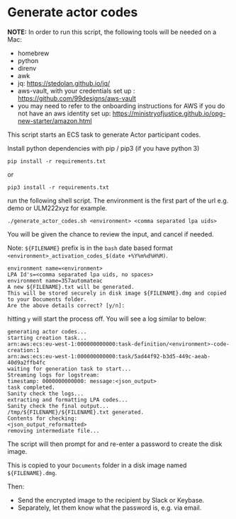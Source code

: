 # Generate actor codes

**NOTE:** In order to run this script, the following tools will be needed on a Mac:

- homebrew
- python
- direnv
- awk
- jq: <https://stedolan.github.io/jq/>
- aws-vault, with your credentials set up : <https://github.com/99designs/aws-vault>
- you may need to refer to the onboarding instructions for AWS if you do not have an aws identity set up: <https://ministryofjustice.github.io/opg-new-starter/amazon.html>

This script starts an ECS task to generate Actor participant codes.

Install python dependencies with pip / pip3 (if you have python 3)

``` shell
pip install -r requirements.txt
```

or

```shell
pip3 install -r requirements.txt
```

run the following shell script.
The environment is the first part of the url e.g. demo or ULM222xyz for example.

``` shell
./generate_actor_codes.sh <environment> <comma separated lpa uids>
```

You will be given the chance to review the input, and cancel if needed.

Note: `${FILENAME}` prefix is in the `bash` date based format `<environment>_activation_codes_$(date +%Y%m%d%H%M)`.

``` log
environment name=<environment>
LPA Id's=<comma separated lpa uids, no spaces>
environment name=357automateac
A new ${FILENAME}.txt will be generated.
This will be stored securely in disk image ${FILENAME}.dmg and copied to your Documents folder.
Are the above details correct? [y/n]:
```

hitting `y` will start the process off. You will see a log similar to below:

``` log
generating actor codes...
starting creation task...
arn:aws:ecs:eu-west-1:000000000000:task-definition/<environment>-code-creation:1
arn:aws:ecs:eu-west-1:000000000000:task/5ad44f92-b3d5-449c-aeab-40d9a2ffb4fc
waiting for generation task to start...
Streaming logs for logstream:
timestamp: 0000000000000: message:<json_output>
task completed.
Sanity check the logs...
extracting and formatting LPA codes...
Sanity check the final output...
/tmp/${FILENAME}/${FILENAME}.txt generated.
Contents for checking:
<json_output_reformatted>
removing intermediate file...
```

The script will then prompt for and re-enter a password to create the disk image.

This is copied to your `Documents` folder in a disk image named `${FILENAME}.dmg`.

Then:

- Send the encrypted image to the recipient by Slack or Keybase.
- Separately, let them know what the password is, e.g. via email.
